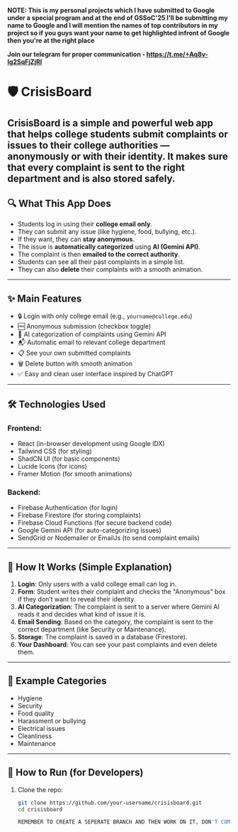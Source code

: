**NOTE: This is my personal projects which I have submitted to Google under a special program and at the end of GSSoC'25 I'll be submitting my name to Google and I will mention the names of top contributors in my project so if you guys want your name to get highlighted infront of Google then you're at the right place**

**Join our telegram for proper communication - https://t.me/+Aq8v-Ig2SqFjZjRl**


# 🛡️ CrisisBoard

CrisisBoard is a simple and powerful web app that helps college students submit complaints or issues to their college authorities — **anonymously or with their identity**. It makes sure that every complaint is sent to the right department and is also stored safely.
---

## 🔍 What This App Does

- Students log in using their **college email only**.
- They can submit any issue (like hygiene, food, bullying, etc.).
- If they want, they can **stay anonymous**.
- The issue is **automatically categorized** using **AI (Gemini API)**.
- The complaint is then **emailed to the correct authority**.
- Students can see all their past complaints in a simple list.
- They can also **delete** their complaints with a smooth animation.

---

## ✨ Main Features

- 🔒 Login with only college email (e.g., `yourname@college.edu`)
- 🆓 Anonymous submission (checkbox toggle)
- 🧠 AI categorization of complaints using Gemini API
- 📬 Automatic email to relevant college department
- 📋 See your own submitted complaints
- 🗑️ Delete button with smooth animation
- ✅ Easy and clean user interface inspired by ChatGPT

---

## 🛠️ Technologies Used

### Frontend:
- React (in-browser development using Google IDX)
- Tailwind CSS (for styling)
- ShadCN UI (for basic components)
- Lucide Icons (for icons)
- Framer Motion (for smooth animations)

### Backend:
- Firebase Authentication (for login)
- Firebase Firestore (for storing complaints)
- Firebase Cloud Functions (for secure backend code)
- Google Gemini API (for auto-categorizing issues)
- SendGrid or Nodemailer or EmailJs (to send complaint emails)

---

## 🧠 How It Works (Simple Explanation)

1. **Login**: Only users with a valid college email can log in.
2. **Form**: Student writes their complaint and checks the "Anonymous" box if they don’t want to reveal their identity.
3. **AI Categorization**: The complaint is sent to a server where Gemini AI reads it and decides what kind of issue it is.
4. **Email Sending**: Based on the category, the complaint is sent to the correct department (like Security or Maintenance).
5. **Storage**: The complaint is saved in a database (Firestore).
6. **Your Dashboard**: You can see your past complaints and even delete them.

---

## 🧪 Example Categories

- Hygiene
- Security
- Food quality
- Harassment or bullying
- Electrical issues
- Cleanliness
- Maintenance

---

## 🧾 How to Run (for Developers)

1. Clone the repo:
   ```bash
   git clone https://github.com/your-username/crisisboard.git
   cd crisisboard

   REMEMBER TO CREATE A SEPERATE BRANCH AND THEN WORK ON IT, DON'T COMMIT AND RAISE PR TO THE DEFAULT BRANCH
